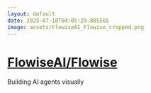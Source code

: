 ```yaml
---
layout: default
date: 2025-07-10T04:05:29.885565
image: assets/FlowiseAI_Flowise_cropped.png
---
```


# [FlowiseAI/Flowise](https://github.com/FlowiseAI/Flowise)

Building AI agents visually
